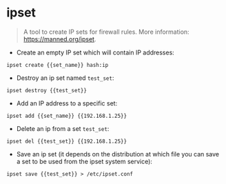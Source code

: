 # ipset

> A tool to create IP sets for firewall rules.
> More information: <https://manned.org/ipset>.

- Create an empty IP set which will contain IP addresses:

`ipset create {{set_name}} hash:ip`

- Destroy an ip set named `test_set`:

`ipset destroy {{test_set}}`

- Add an IP address to a specific set:

`ipset add {{set_name}} {{192.168.1.25}}`

- Delete an ip from a set `test_set`:

`ipset del {{test_set}} {{192.168.1.25}}`

- Save an ip set (it depends on the distribution at which file you can save a set to be used from the ipset system service):

`ipset save {{test_set}} > /etc/ipset.conf`
